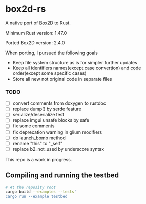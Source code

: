 # box2d-rs

A native port of [Box2D](https://github.com/erincatto/box2d) to Rust.

Minimum Rust version: 1.47.0

Ported Box2D version: 2.4.0

When porting, I pursued the following goals
- Keep file system structure as is for simpler further updates
- Keep all identifiers names(except case convertion) and code order(except some specific cases)
- Store all new not original code in separate files

### TODO

- [ ] convert comments from doxygen to rustdoc
- [ ] replace dump() by serde feature
- [ ] serialize/deserialize test
- [ ] replace imgui unsafe blocks by safe
- [ ] fix some comments
- [ ] fix deprecation warning in glium modifiers
- [ ] do launch_bomb method
- [ ] rename "this" to "_self"
- [ ] replace b2_not_used by underscore syntax

This repo is a work in progress.

## Compiling and running the testbed
```bash
# At the reposity root
cargo build --examples --tests'
cargo run --example testbed
```
